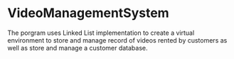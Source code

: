 # VideoManagementSystem
The porgram uses Linked List implementation to create a virtual environment to store and manage record of videos rented by customers as well as store and manage a customer database.
